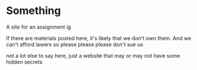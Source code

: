 # Something
A site for an assignment ig

If there are materials posted here, it's likely that we don't own them. And we can't afford lawers so please please please don't sue us

not a lot else to say here, just a website that may or may not have some hidden secrets
